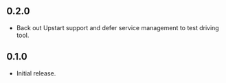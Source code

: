 ## 0.2.0

- Back out Upstart support and defer service management to test driving tool.

## 0.1.0

- Initial release.
